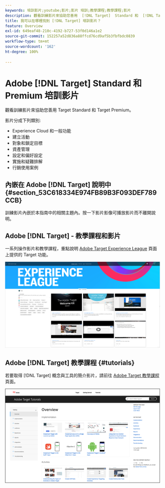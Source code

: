 ```yaml
---
keywords: 培訓影片;youtube;影片;影片 培訓;教學課程;教學課程;影片
description: 觀看訓練影片來協助您善用  [!DNL Target]  Standard 和  [!DNL Target]  Premium。
title: 我可以在哪裡找到 [!DNL Target] 培訓影片？
feature: Overview
exl-id: 649eaf48-210c-4192-b727-53f0d146a1e2
source-git-commit: 152257a52d836a88ffcd76cd9af5b3fbfbdc0839
workflow-type: tm+mt
source-wordcount: '162'
ht-degree: 100%

---
```


# Adobe [!DNL Target] Standard 和 Premium 培訓影片

觀看訓練影片來協助您善用 Target Standard 和 Target Premium。

影片分成下列類別:

* Experience Cloud 和一般功能
* 建立活動
* 對象和鎖定目標
* 資產管理
* 設定和偏好設定
* 實施和疑難排解
* 行銷使用案例

## 內嵌在 Adobe [!DNL Target] 說明中 {#section_53C618334E974FB89B3F093DEF789CCB}

訓練影片內嵌於本指南中的相關主題內。按一下影片影像可播放影片而不離開說明。

## Adobe [!DNL Target] - 教學課程和影片

 一系列操作影片和教學課程，重點說明 [Adobe Target Experience League](https://guided.adobe.com/#recommended/solutions/target) 頁面上提供的 Target 功能。

![Experience League 影片](/help/main/c-intro/assets/experience-league.png)

## Adobe [!DNL Target] 教學課程 {#tutorials}

若要取得 [!DNL Target] 概念與工具的簡介影片，請前往 [Adobe Target 教學課程](https://experienceleague.adobe.com/docs/target-learn/tutorials/overview.html??lang=zh-Hant)頁面。

![Adobe Target 教學課程](/help/main/c-intro/assets/adobe-target-tutorials-new.png)
